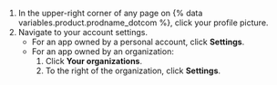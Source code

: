 1. In the upper-right corner of any page on {% data variables.product.prodname_dotcom %}, click your profile picture.
1. Navigate to your account settings.
   * For an app owned by a personal account, click **Settings**.
   * For an app owned by an organization:
     1. Click **Your organizations**.
     1. To the right of the organization, click **Settings**.
